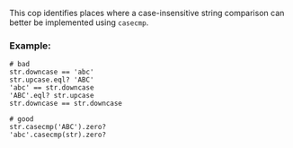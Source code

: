 This cop identifies places where a case-insensitive string comparison
can better be implemented using `casecmp`.

### Example:
    # bad
    str.downcase == 'abc'
    str.upcase.eql? 'ABC'
    'abc' == str.downcase
    'ABC'.eql? str.upcase
    str.downcase == str.downcase

    # good
    str.casecmp('ABC').zero?
    'abc'.casecmp(str).zero?
